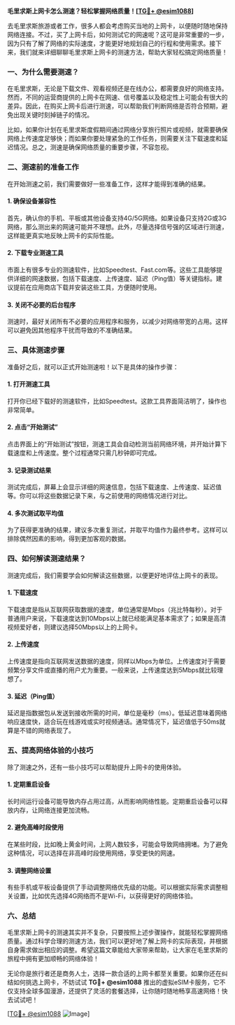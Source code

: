 **毛里求斯上网卡怎么测速？轻松掌握网络质量！[[TG💪+ @esim1088](https://t.me/s/esim1088)]**

去毛里求斯旅游或者工作，很多人都会考虑购买当地的上网卡，以便随时随地保持网络连接。不过，买了上网卡后，如何测试它的网速呢？这可是非常重要的一步，因为只有了解了网络的实际速度，才能更好地规划自己的行程和使用需求。接下来，我们就来详细聊聊毛里求斯上网卡的测速方法，帮助大家轻松搞定网络质量！

### 一、为什么需要测速？

在毛里求斯，无论是下载文件、观看视频还是在线办公，都需要良好的网络支持。然而，不同的运营商提供的上网卡在网速、信号覆盖以及稳定性上可能会有很大的差异。因此，在购买上网卡后进行测速，可以帮助我们判断网络是否符合预期，避免出现关键时刻掉链子的情况。

比如，如果你计划在毛里求斯度假期间通过网络分享旅行照片或视频，就需要确保网络上传速度足够快；而如果你要处理紧急的工作任务，则需要关注下载速度和延迟情况。总之，测速是确保网络质量的重要步骤，不容忽视。

### 二、测速前的准备工作

在开始测速之前，我们需要做好一些准备工作，这样才能得到准确的结果。

#### 1. 确保设备兼容性
首先，确认你的手机、平板或其他设备支持4G/5G网络。如果设备只支持2G或3G网络，那么测出来的网速可能并不理想。此外，尽量选择信号强的区域进行测速，这样能更真实地反映上网卡的实际性能。

#### 2. 下载专业测速工具
市面上有很多专业的测速软件，比如Speedtest、Fast.com等。这些工具能够提供详细的网速数据，包括下载速度、上传速度、延迟（Ping值）等关键指标。建议提前在应用商店下载并安装这些工具，方便随时使用。

#### 3. 关闭不必要的后台程序
测速时，最好关闭所有不必要的应用程序和服务，以减少对网络带宽的占用。这样可以避免因其他程序干扰而导致的不准确结果。

### 三、具体测速步骤

准备好之后，就可以正式开始测速啦！以下是具体的操作步骤：

#### 1. 打开测速工具
打开你已经下载好的测速软件，比如Speedtest。这款工具界面简洁明了，操作也非常简单。

#### 2. 点击“开始测试”
点击界面上的“开始测试”按钮，测速工具会自动检测当前网络环境，并开始计算下载速度和上传速度。整个过程通常只需几秒钟即可完成。

#### 3. 记录测试结果
测试完成后，屏幕上会显示详细的网速信息，包括下载速度、上传速度、延迟值等。你可以将这些数据记录下来，与之前使用的网络情况进行对比。

#### 4. 多次测试取平均值
为了获得更准确的结果，建议多次重复测试，并取平均值作为最终参考。这样可以排除偶然因素的影响，得到更加客观的数据。

### 四、如何解读测速结果？

测速完成后，我们需要学会如何解读这些数据，以便更好地评估上网卡的表现。

#### 1. 下载速度
下载速度是指从互联网获取数据的速度，单位通常是Mbps（兆比特每秒）。对于普通用户来说，下载速度达到10Mbps以上就已经能满足基本需求了；如果是高清视频爱好者，则建议选择50Mbps以上的上网卡。

#### 2. 上传速度
上传速度是指向互联网发送数据的速度，同样以Mbps为单位。上传速度对于需要频繁分享文件或直播的用户尤为重要。一般来说，上传速度达到5Mbps就比较理想了。

#### 3. 延迟（Ping值）
延迟是指数据包从发送到接收所需的时间，单位是毫秒（ms）。低延迟意味着网络响应速度快，适合玩在线游戏或实时视频通话。通常情况下，延迟值低于50ms就算是不错的网络表现了。

### 五、提高网络体验的小技巧

除了测速之外，还有一些小技巧可以帮助提升上网卡的使用体验。

#### 1. 定期重启设备
长时间运行设备可能导致内存占用过高，从而影响网络性能。定期重启设备可以释放内存，让网络连接更加流畅。

#### 2. 避免高峰时段使用
在某些时段，比如晚上黄金时间，上网人数较多，可能会导致网络拥堵。为了避免这种情况，可以选择在非高峰时段使用网络，享受更快的网速。

#### 3. 调整网络设置
有些手机或平板设备提供了手动调整网络优先级的功能。可以根据实际需求调整相关设置，比如优先选择4G网络而不是Wi-Fi，以获得更好的网络体验。

### 六、总结

毛里求斯上网卡的测速其实并不复杂，只要按照上述步骤操作，就能轻松掌握网络质量。通过科学合理的测速方法，我们可以更好地了解上网卡的实际表现，并根据自身需求做出相应的调整。希望这篇文章能给大家带来帮助，让大家在毛里求斯的旅程中拥有更加顺畅的网络体验！

无论你是旅行者还是商务人士，选择一款合适的上网卡都至关重要。如果你还在纠结如何挑选上网卡，不妨试试 **TG💪+ @esim1088** 推出的虚拟eSIM卡服务，它不仅支持全球多国漫游，还提供了灵活的套餐选择，让你随时随地畅享高速网络！快去试试吧！

[[TG💪+ @esim1088](https://t.me/s/esim1088) ![Image](https://i.postimg.cc/4NQfJmqS/Snipaste-2025-05-13-00-14-12.png)]